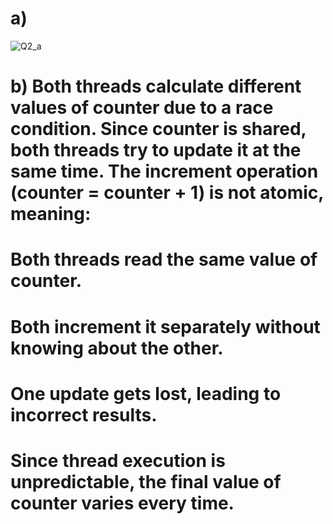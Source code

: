 # a)  
![Q2_a](https://github.com/user-attachments/assets/b3d09678-e7f0-4ef4-b63c-5e5310e59080)

# b) Both threads calculate different values of counter due to a race condition. Since counter is shared, both threads try to update it at the same time. The     increment operation (counter = counter + 1) is not atomic, meaning:

  # Both threads read the same value of counter.
    
  # Both increment it separately without knowing about the other.
    
  # One update gets lost, leading to incorrect results.
    
  # Since thread execution is unpredictable, the final value of counter varies every time.
